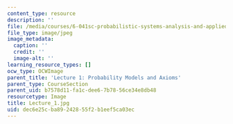 ```yaml
---
content_type: resource
description: ''
file: /media/courses/6-041sc-probabilistic-systems-analysis-and-applied-probability-fall-2013/dec6e25cba89242855f2b1eef5ca03ec_Lecture_1.jpg
file_type: image/jpeg
image_metadata:
  caption: ''
  credit: ''
  image-alt: ''
learning_resource_types: []
ocw_type: OCWImage
parent_title: 'Lecture 1: Probability Models and Axioms'
parent_type: CourseSection
parent_uid: b7578d11-fa1c-dee6-7b78-56ce34e8db48
resourcetype: Image
title: Lecture_1.jpg
uid: dec6e25c-ba89-2428-55f2-b1eef5ca03ec
---
```

